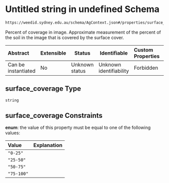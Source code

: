 # Untitled string in undefined Schema

```txt
https://weedid.sydney.edu.au/schema/AgContext.json#/properties/surface_coverage
```

Percent of coverage in image.
Approximate measurement of the percent of the soil in the image that is covered by the surface cover.


| Abstract            | Extensible | Status         | Identifiable            | Custom Properties | Additional Properties | Access Restrictions | Defined In                                                              |
| :------------------ | ---------- | -------------- | ----------------------- | :---------------- | --------------------- | ------------------- | ----------------------------------------------------------------------- |
| Can be instantiated | No         | Unknown status | Unknown identifiability | Forbidden         | Allowed               | none                | [AgContext.schema.json\*](AgContext.schema.json "open original schema") |

## surface_coverage Type

`string`

## surface_coverage Constraints

**enum**: the value of this property must be equal to one of the following values:

| Value      | Explanation |
| :--------- | ----------- |
| `"0-25"`   |             |
| `"25-50"`  |             |
| `"50-75"`  |             |
| `"75-100"` |             |
